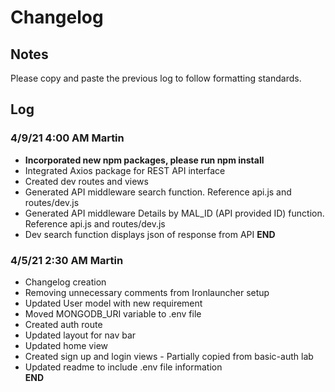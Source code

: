 # Changelog

## Notes

Please copy and paste the previous log to follow formatting standards.

## Log

### 4/9/21 4:00 AM Martin

- **Incorporated new npm packages, please run npm install**
- Integrated Axios package for REST API interface
- Created dev routes and views
- Generated API middleware search function. Reference api.js and routes/dev.js
- Generated API middleware Details by MAL_ID (API provided ID) function. Reference api.js and routes/dev.js
- Dev search function displays json of response from API
  **END**

### 4/5/21 2:30 AM Martin

- Changelog creation
- Removing unnecessary comments from Ironlauncher setup
- Updated User model with new requirement
- Moved MONGODB_URI variable to .env file
- Created auth route
- Updated layout for nav bar
- Updated home view
- Created sign up and login views - Partially copied from basic-auth lab
- Updated readme to include .env file information  
  **END**
